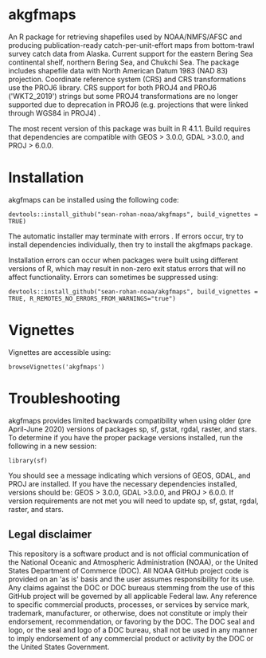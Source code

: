 # akgfmaps
An R package for retrieving shapefiles used by NOAA/NMFS/AFSC and producing publication-ready catch-per-unit-effort maps from bottom-trawl survey catch data from Alaska. Current support for the eastern Bering Sea continental shelf, northern Bering Sea, and Chukchi Sea. The package includes shapefile data with North American Datum 1983 (NAD 83) projection. Coordinate reference system (CRS) and CRS transformations use the PROJ6 library. CRS support for both PROJ4 and PROJ6 ('WKT2_2019') strings but some PROJ4 transformations are no longer supported due to deprecation in PROJ6 (e.g. projections that were linked through WGS84 in PROJ4) .

The most recent version of this package was built in R 4.1.1. Build requires that dependencies are compatible with GEOS > 3.0.0, GDAL >3.0.0, and PROJ > 6.0.0.

# Installation

akgfmaps can be installed using the following code:

```{r}
devtools::install_github("sean-rohan-noaa/akgfmaps", build_vignettes = TRUE)
```

The automatic installer may terminate with errors . If errors occur, try to install dependencies individually, then try to install the akgfmaps package. 

Installation errors can occur when packages were built using different versions of R, which may result in non-zero exit status errors that will no affect functionality. Errors can sometimes be suppressed using:

```{r}
devtools::install_github("sean-rohan-noaa/akgfmaps", build_vignettes = TRUE, R_REMOTES_NO_ERRORS_FROM_WARNINGS="true")
```

# Vignettes

Vignettes are accessible using:

```{r}
browseVignettes('akgfmaps')
```

# Troubleshooting

akgfmaps provides limited backwards compatibility when using older (pre April-June 2020) versions of packages sp, sf, gstat, rgdal, raster, and stars. To determine if you have the proper package versions installed, run the following in a new session:

```{r}
library(sf)
```

You should see a message indicating which versions of GEOS, GDAL, and PROJ are installed. If you have the necessary dependencies installed, versions should be: GEOS > 3.0.0, GDAL >3.0.0, and PROJ > 6.0.0. If version requirements are not met you will need to update sp, sf, gstat, rgdal, raster, and stars.

## Legal disclaimer

This repository is a software product and is not official communication of the National Oceanic and Atmospheric Administration (NOAA), or the United States Department of Commerce (DOC). All NOAA GitHub project code is provided on an 'as is' basis and the user assumes responsibility for its use. Any claims against the DOC or DOC bureaus stemming from the use of this GitHub project will be governed by all applicable Federal law. Any reference to specific commercial products, processes, or services by service mark, trademark, manufacturer, or otherwise, does not constitute or imply their endorsement, recommendation, or favoring by the DOC. The DOC seal and logo, or the seal and logo of a DOC bureau, shall not be used in any manner to imply endorsement of any commercial product or activity by the DOC or the United States Government.